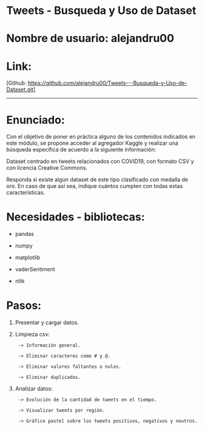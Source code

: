 # Tweets - Busqueda y Uso de Dataset

# Nombre de usuario: alejandru00

# Link:
[Github: https://github.com/alejandru00/Tweets---Busqueda-y-Uso-de-Dataset.git]

*********************************************
# Enunciado:
Con el objetivo de poner en práctica alguno de los contenidos indicados en este módulo, se propone acceder al agregador Kaggle y realizar una búsqueda específica de acuerdo a la siguiente información:

Dataset centrado en tweets relacionados con COVID19, con formato CSV y con licencia Creative Commons.

Responda si existe algún dataset de este tipo clasificado con medalla de oro. En caso de que así sea, indique cuántos cumplen con todas estas características.


# Necesidades - bibliotecas:
- pandas

- numpy

- matplotlib

- vaderSentiment 

- nltk

# Pasos:
1. Presentar y cargar datos.
2. Limpieza csv:

        -> Información general.

        -> Eliminar caracteres como # y @.
        
        -> Eliminar valores faltantes o nulos.

        -> Eliminar duplicados.
3. Analizar datos:

        -> Evolución de la cantidad de tweets en el tiempo.

        -> Visualizar tweets por región.
    
        -> Gráfico pastel sobre los tweets positivos, negativos y neutros.
